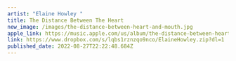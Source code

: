```yaml
---
artist: "Elaine Howley "
title: The Distance Between The Heart
new_image: /images/the-distance-between-heart-and-mouth.jpg
apple_link: https://music.apple.com/us/album/the-distance-between-heart-and-mouth/1630901405
link: https://www.dropbox.com/s/lqbs1rznzqo9nco/ElaineHowley.zip?dl=1
published_date: 2022-08-27T22:22:48.684Z
---
```

